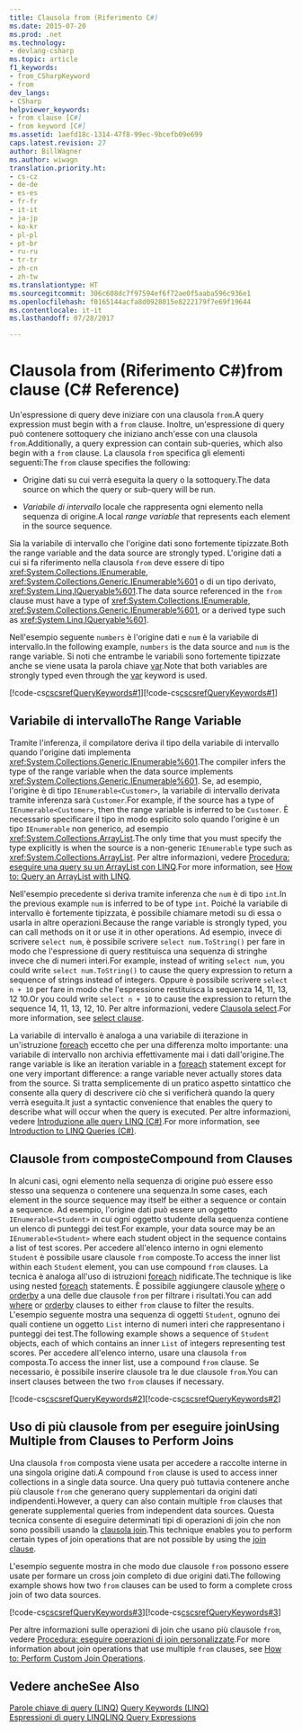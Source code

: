 ```yaml
---
title: Clausola from (Riferimento C#)
ms.date: 2015-07-20
ms.prod: .net
ms.technology:
- devlang-csharp
ms.topic: article
f1_keywords:
- from_CSharpKeyword
- from
dev_langs:
- CSharp
helpviewer_keywords:
- from clause [C#]
- from keyword [C#]
ms.assetid: 1aefd18c-1314-47f8-99ec-9bcefb09e699
caps.latest.revision: 27
author: BillWagner
ms.author: wiwagn
translation.priority.ht:
- cs-cz
- de-de
- es-es
- fr-fr
- it-it
- ja-jp
- ko-kr
- pl-pl
- pt-br
- ru-ru
- tr-tr
- zh-cn
- zh-tw
ms.translationtype: HT
ms.sourcegitcommit: 306c608dc7f97594ef6f72ae0f5aaba596c936e1
ms.openlocfilehash: f0165144acfa8d0928015e8222179f7e69f19644
ms.contentlocale: it-it
ms.lasthandoff: 07/28/2017

---
```

# <a name="from-clause-c-reference"></a><span data-ttu-id="8e2ff-102">Clausola from (Riferimento C#)</span><span class="sxs-lookup"><span data-stu-id="8e2ff-102">from clause (C# Reference)</span></span>
<span data-ttu-id="8e2ff-103">Un'espressione di query deve iniziare con una clausola `from`.</span><span class="sxs-lookup"><span data-stu-id="8e2ff-103">A query expression must begin with a `from` clause.</span></span> <span data-ttu-id="8e2ff-104">Inoltre, un'espressione di query può contenere sottoquery che iniziano anch'esse con una clausola `from`.</span><span class="sxs-lookup"><span data-stu-id="8e2ff-104">Additionally, a query expression can contain sub-queries, which also begin with a `from` clause.</span></span> <span data-ttu-id="8e2ff-105">La clausola `from` specifica gli elementi seguenti:</span><span class="sxs-lookup"><span data-stu-id="8e2ff-105">The `from` clause specifies the following:</span></span>  
  
-   <span data-ttu-id="8e2ff-106">Origine dati su cui verrà eseguita la query o la sottoquery.</span><span class="sxs-lookup"><span data-stu-id="8e2ff-106">The data source on which the query or sub-query will be run.</span></span>  
  
-   <span data-ttu-id="8e2ff-107">*Variabile di intervallo* locale che rappresenta ogni elemento nella sequenza di origine.</span><span class="sxs-lookup"><span data-stu-id="8e2ff-107">A local *range variable* that represents each element in the source sequence.</span></span>  
  
 <span data-ttu-id="8e2ff-108">Sia la variabile di intervallo che l'origine dati sono fortemente tipizzate.</span><span class="sxs-lookup"><span data-stu-id="8e2ff-108">Both the range variable and the data source are strongly typed.</span></span> <span data-ttu-id="8e2ff-109">L'origine dati a cui si fa riferimento nella clausola `from` deve essere di tipo <xref:System.Collections.IEnumerable>, <xref:System.Collections.Generic.IEnumerable%601> o di un tipo derivato, <xref:System.Linq.IQueryable%601>.</span><span class="sxs-lookup"><span data-stu-id="8e2ff-109">The data source referenced in the `from` clause must have a type of <xref:System.Collections.IEnumerable>, <xref:System.Collections.Generic.IEnumerable%601>, or a derived type such as <xref:System.Linq.IQueryable%601>.</span></span>  
  
 <span data-ttu-id="8e2ff-110">Nell'esempio seguente `numbers` è l'origine dati e `num` è la variabile di intervallo.</span><span class="sxs-lookup"><span data-stu-id="8e2ff-110">In the following example, `numbers` is the data source and `num` is the range variable.</span></span> <span data-ttu-id="8e2ff-111">Si noti che entrambe le variabili sono fortemente tipizzate anche se viene usata la parola chiave [var](../../../csharp/language-reference/keywords/var.md).</span><span class="sxs-lookup"><span data-stu-id="8e2ff-111">Note that both variables are strongly typed even through the [var](../../../csharp/language-reference/keywords/var.md) keyword is used.</span></span>  
  
 <span data-ttu-id="8e2ff-112">[!code-cs[cscsrefQueryKeywords#1](../../../csharp/language-reference/keywords/codesnippet/CSharp/from-clause_1.cs)]</span><span class="sxs-lookup"><span data-stu-id="8e2ff-112">[!code-cs[cscsrefQueryKeywords#1](../../../csharp/language-reference/keywords/codesnippet/CSharp/from-clause_1.cs)]</span></span>  
  
## <a name="the-range-variable"></a><span data-ttu-id="8e2ff-113">Variabile di intervallo</span><span class="sxs-lookup"><span data-stu-id="8e2ff-113">The Range Variable</span></span>  
 <span data-ttu-id="8e2ff-114">Tramite l'inferenza, il compilatore deriva il tipo della variabile di intervallo quando l'origine dati implementa <xref:System.Collections.Generic.IEnumerable%601>.</span><span class="sxs-lookup"><span data-stu-id="8e2ff-114">The compiler infers the type of the range variable when the data source implements <xref:System.Collections.Generic.IEnumerable%601>.</span></span> <span data-ttu-id="8e2ff-115">Se, ad esempio, l'origine è di tipo `IEnumerable<Customer>`, la variabile di intervallo derivata tramite inferenza sarà `Customer`.</span><span class="sxs-lookup"><span data-stu-id="8e2ff-115">For example, if the source has a type of `IEnumerable<Customer>`, then the range variable is inferred to be `Customer`.</span></span> <span data-ttu-id="8e2ff-116">È necessario specificare il tipo in modo esplicito solo quando l'origine è un tipo `IEnumerable` non generico, ad esempio <xref:System.Collections.ArrayList>.</span><span class="sxs-lookup"><span data-stu-id="8e2ff-116">The only time that you must specify the type explicitly is when the source is a non-generic `IEnumerable` type such as <xref:System.Collections.ArrayList>.</span></span> <span data-ttu-id="8e2ff-117">Per altre informazioni, vedere [Procedura: eseguire una query su un ArrayList con LINQ](http://msdn.microsoft.com/library/c318b79a-fa4d-4de3-b62d-c1162beb267e).</span><span class="sxs-lookup"><span data-stu-id="8e2ff-117">For more information, see [How to: Query an ArrayList with LINQ](http://msdn.microsoft.com/library/c318b79a-fa4d-4de3-b62d-c1162beb267e).</span></span>  
  
 <span data-ttu-id="8e2ff-118">Nell'esempio precedente si deriva tramite inferenza che `num` è di tipo `int`.</span><span class="sxs-lookup"><span data-stu-id="8e2ff-118">In the previous example `num` is inferred to be of type `int`.</span></span> <span data-ttu-id="8e2ff-119">Poiché la variabile di intervallo è fortemente tipizzata, è possibile chiamare metodi su di essa o usarla in altre operazioni.</span><span class="sxs-lookup"><span data-stu-id="8e2ff-119">Because the range variable is strongly typed, you can call methods on it or use it in other operations.</span></span> <span data-ttu-id="8e2ff-120">Ad esempio, invece di scrivere `select num`, è possibile scrivere `select num.ToString()` per fare in modo che l'espressione di query restituisca una sequenza di stringhe invece che di numeri interi.</span><span class="sxs-lookup"><span data-stu-id="8e2ff-120">For example, instead of writing `select num`, you could write `select num.ToString()` to cause the query expression to return a sequence of strings instead of integers.</span></span> <span data-ttu-id="8e2ff-121">Oppure è possibile scrivere `select n + 10` per fare in modo che l'espressione restituisca la sequenza 14, 11, 13, 12 10.</span><span class="sxs-lookup"><span data-stu-id="8e2ff-121">Or you could write `select n + 10` to cause the expression to return the sequence 14, 11, 13, 12, 10.</span></span> <span data-ttu-id="8e2ff-122">Per altre informazioni, vedere [Clausola select](../../../csharp/language-reference/keywords/select-clause.md).</span><span class="sxs-lookup"><span data-stu-id="8e2ff-122">For more information, see [select clause](../../../csharp/language-reference/keywords/select-clause.md).</span></span>  
  
 <span data-ttu-id="8e2ff-123">La variabile di intervallo è analoga a una variabile di iterazione in un'istruzione [foreach](../../../csharp/language-reference/keywords/foreach-in.md) eccetto che per una differenza molto importante: una variabile di intervallo non archivia effettivamente mai i dati dall'origine.</span><span class="sxs-lookup"><span data-stu-id="8e2ff-123">The range variable is like an iteration variable in a [foreach](../../../csharp/language-reference/keywords/foreach-in.md) statement except for one very important difference: a range variable never actually stores data from the source.</span></span> <span data-ttu-id="8e2ff-124">Si tratta semplicemente di un pratico aspetto sintattico che consente alla query di descrivere ciò che si verificherà quando la query verrà eseguita.</span><span class="sxs-lookup"><span data-stu-id="8e2ff-124">It just a syntactic convenience that enables the query to describe what will occur when the query is executed.</span></span> <span data-ttu-id="8e2ff-125">Per altre informazioni, vedere [Introduzione alle query LINQ (C#)](../../../csharp/programming-guide/concepts/linq/introduction-to-linq-queries.md).</span><span class="sxs-lookup"><span data-stu-id="8e2ff-125">For more information, see [Introduction to LINQ Queries (C#)](../../../csharp/programming-guide/concepts/linq/introduction-to-linq-queries.md).</span></span>  
  
## <a name="compound-from-clauses"></a><span data-ttu-id="8e2ff-126">Clausole from composte</span><span class="sxs-lookup"><span data-stu-id="8e2ff-126">Compound from Clauses</span></span>  
 <span data-ttu-id="8e2ff-127">In alcuni casi, ogni elemento nella sequenza di origine può essere esso stesso una sequenza o contenere una sequenza.</span><span class="sxs-lookup"><span data-stu-id="8e2ff-127">In some cases, each element in the source sequence may itself be either a sequence or contain a sequence.</span></span> <span data-ttu-id="8e2ff-128">Ad esempio, l'origine dati può essere un oggetto `IEnumerable<Student>` in cui ogni oggetto studente della sequenza contiene un elenco di punteggi dei test.</span><span class="sxs-lookup"><span data-stu-id="8e2ff-128">For example, your data source may be an `IEnumerable<Student>` where each student object in the sequence contains a list of test scores.</span></span> <span data-ttu-id="8e2ff-129">Per accedere all'elenco interno in ogni elemento `Student` è possibile usare clausole `from` composte.</span><span class="sxs-lookup"><span data-stu-id="8e2ff-129">To access the inner list within each `Student` element, you can use compound `from` clauses.</span></span> <span data-ttu-id="8e2ff-130">La tecnica è analoga all'uso di istruzioni [foreach](../../../csharp/language-reference/keywords/foreach-in.md) nidificate.</span><span class="sxs-lookup"><span data-stu-id="8e2ff-130">The technique is like using nested [foreach](../../../csharp/language-reference/keywords/foreach-in.md) statements.</span></span> <span data-ttu-id="8e2ff-131">È possibile aggiungere clausole [where](../../../csharp/language-reference/keywords/partial-method.md) o [orderby](../../../csharp/language-reference/keywords/orderby-clause.md) a una delle due clausole `from` per filtrare i risultati.</span><span class="sxs-lookup"><span data-stu-id="8e2ff-131">You can add [where](../../../csharp/language-reference/keywords/partial-method.md) or [orderby](../../../csharp/language-reference/keywords/orderby-clause.md) clauses to either `from` clause to filter the results.</span></span> <span data-ttu-id="8e2ff-132">L'esempio seguente mostra una sequenza di oggetti `Student`, ognuno dei quali contiene un oggetto `List` interno di numeri interi che rappresentano i punteggi dei test.</span><span class="sxs-lookup"><span data-stu-id="8e2ff-132">The following example shows a sequence of `Student` objects, each of which contains an inner `List` of integers representing test scores.</span></span> <span data-ttu-id="8e2ff-133">Per accedere all'elenco interno, usare una clausola `from` composta.</span><span class="sxs-lookup"><span data-stu-id="8e2ff-133">To access the inner list, use a compound `from` clause.</span></span> <span data-ttu-id="8e2ff-134">Se necessario, è possibile inserire clausole tra le due clausole `from`.</span><span class="sxs-lookup"><span data-stu-id="8e2ff-134">You can insert clauses between the two `from` clauses if necessary.</span></span>  
  
 <span data-ttu-id="8e2ff-135">[!code-cs[cscsrefQueryKeywords#2](../../../csharp/language-reference/keywords/codesnippet/CSharp/from-clause_2.cs)]</span><span class="sxs-lookup"><span data-stu-id="8e2ff-135">[!code-cs[cscsrefQueryKeywords#2](../../../csharp/language-reference/keywords/codesnippet/CSharp/from-clause_2.cs)]</span></span>  
  
## <a name="using-multiple-from-clauses-to-perform-joins"></a><span data-ttu-id="8e2ff-136">Uso di più clausole from per eseguire join</span><span class="sxs-lookup"><span data-stu-id="8e2ff-136">Using Multiple from Clauses to Perform Joins</span></span>  
 <span data-ttu-id="8e2ff-137">Una clausola `from` composta viene usata per accedere a raccolte interne in una singola origine dati.</span><span class="sxs-lookup"><span data-stu-id="8e2ff-137">A compound `from` clause is used to access inner collections in a single data source.</span></span> <span data-ttu-id="8e2ff-138">Una query può tuttavia contenere anche più clausole `from` che generano query supplementari da origini dati indipendenti.</span><span class="sxs-lookup"><span data-stu-id="8e2ff-138">However, a query can also contain multiple `from` clauses that generate supplemental queries from independent data sources.</span></span> <span data-ttu-id="8e2ff-139">Questa tecnica consente di eseguire determinati tipi di operazioni di join che non sono possibili usando la [clausola join](../../../csharp/language-reference/keywords/join-clause.md).</span><span class="sxs-lookup"><span data-stu-id="8e2ff-139">This technique enables you to perform certain types of join operations that are not possible by using the [join clause](../../../csharp/language-reference/keywords/join-clause.md).</span></span>  
  
 <span data-ttu-id="8e2ff-140">L'esempio seguente mostra in che modo due clausole `from` possono essere usate per formare un cross join completo di due origini dati.</span><span class="sxs-lookup"><span data-stu-id="8e2ff-140">The following example shows how two `from` clauses can be used to form a complete cross join of two data sources.</span></span>  
  
 <span data-ttu-id="8e2ff-141">[!code-cs[cscsrefQueryKeywords#3](../../../csharp/language-reference/keywords/codesnippet/CSharp/from-clause_3.cs)]</span><span class="sxs-lookup"><span data-stu-id="8e2ff-141">[!code-cs[cscsrefQueryKeywords#3](../../../csharp/language-reference/keywords/codesnippet/CSharp/from-clause_3.cs)]</span></span>  
  
 <span data-ttu-id="8e2ff-142">Per altre informazioni sulle operazioni di join che usano più clausole `from`, vedere [Procedura: eseguire operazioni di join personalizzate](../../../csharp/programming-guide/linq-query-expressions/how-to-perform-custom-join-operations.md).</span><span class="sxs-lookup"><span data-stu-id="8e2ff-142">For more information about join operations that use multiple `from` clauses, see [How to: Perform Custom Join Operations](../../../csharp/programming-guide/linq-query-expressions/how-to-perform-custom-join-operations.md).</span></span>  
  
## <a name="see-also"></a><span data-ttu-id="8e2ff-143">Vedere anche</span><span class="sxs-lookup"><span data-stu-id="8e2ff-143">See Also</span></span>  
 <span data-ttu-id="8e2ff-144">[Parole chiave di query (LINQ)](../../../csharp/language-reference/keywords/query-keywords.md) </span><span class="sxs-lookup"><span data-stu-id="8e2ff-144">[Query Keywords (LINQ)](../../../csharp/language-reference/keywords/query-keywords.md) </span></span>  
 [<span data-ttu-id="8e2ff-145">Espressioni di query LINQ</span><span class="sxs-lookup"><span data-stu-id="8e2ff-145">LINQ Query Expressions</span></span>](../../../csharp/programming-guide/linq-query-expressions/index.md)

